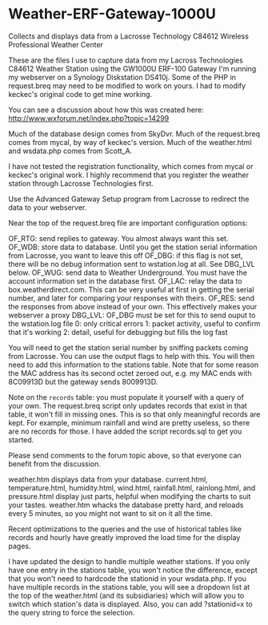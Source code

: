 Weather-ERF-Gateway-1000U
=========================

Collects and displays data from a Lacrosse Technology C84612 Wireless Professional Weather Center

These are the files I use to capture data from my
Lacross Technologies C84612 Weather Station
using the GW1000U ERF-100 Gateway
I'm running my webserver on a Synology Diskstation DS410j. Some of
the PHP in request.breq may need to be modified to work on yours.
I had to modify keckec's original code to get mine working.

You can see a discussion about how this was created here:
http://www.wxforum.net/index.php?topic=14299

Much of the database design comes from SkyDvr.
Much of the request.breq comes from mycal, by way of keckec's version.
Much of the weather.html and wsdata.php comes from Scott_A.

I have not tested the registration functionality, which comes from
mycal or keckec's original work.  I highly recommend that you register the
weather station through Lacrosse Technologies first.

Use the Advanced Gateway Setup program from Lacrosse to redirect
the data to your webserver.  

Near the top of the request.breq file are important configuration
options:

OF_RTG: send replies to gateway.  You almost always want this set.
OF_WDB: store data to database.  Until you get the station serial
    information from Lacrosse, you want to leave this off
OF_DBG: if this flag is not set, there will be no debug information
   sent to wstation.log at all.  See DBG_LVL below.
OF_WUG: send data to Weather Underground.  You must have the account
   information set in the database first.
OF_LAC: relay the data to box.weatherdirect.com.  This can be very useful
   at first in getting the serial number, and later for comparing your
   responses with theirs.
OF_RES: send the responses from above instead of your own.  This effectively
   makes your webserver a proxy
DBG_LVL: OF_DBG must be set for this to send ouput to the wstation.log file
    0: only critical errors
    1: packet activity, useful to confirm that it's working
    2: detail, useful for debugging but fills the log fast

You will need to get the station serial number by sniffing packets
coming from Lacrosse. You can use the output flags to help with this.
You will then need to add this information to the stations table.
Note that for some reason the MAC address has its second octet zeroed
out, e.g. my MAC ends with 8C09913D but the gateway sends 8009913D.

Note on the `records` table: you must populate it yourself with a query
of your own.  The request.breq script only updates records that exist in
that table, it won't fill in missing ones.  This is so that only meaningful
records are kept.  For example, minimum rainfall and wind are pretty useless,
so there are no records for those.  I have added the script records.sql to get you started.

Please send comments to the forum topic above, so that everyone can
benefit from the discussion.

weather.htm displays data from your database.  current.html, temperature.html,
humidity.html, wind.html, rainfall.html, rainlong.html, and pressure.html display
just parts, helpful when modifying the charts to suit your tastes.
weather.htm whacks the database pretty hard, and reloads every 5 minutes, so
you might not want to sit on it all the time.

Recent optimizations to the queries and the use of historical tables like records and hourly have greatly improved the load time for the display pages.

I have updated the design to handle multiple weather stations.  If you only have one entry in the stations table, you won't notice the difference, except that you won't need to hardcode the stationid in your wsdata.php.  If you have multiple records in the stations table, you will see a dropdown list at the top of the weather.html (and its subsidiaries) which will allow you to switch which station's data is displayed.  Also, you can add ?stationid=x to the query string to force the selection.
